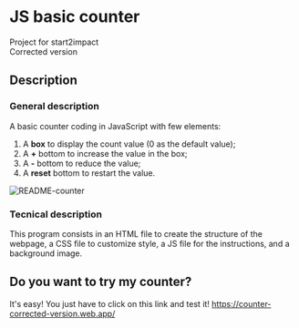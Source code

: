 # JS basic counter
Project for start2impact</br>
Corrected version

## Description
### General description
A basic counter coding in JavaScript with few elements:
1. A **box** to display the count value (0 as the default value);
2. A **+** bottom to increase the value in the box;
3. A **-** bottom to reduce the value;
4. A **reset** bottom to restart the value. 

![README-counter](https://user-images.githubusercontent.com/78146321/115069469-e6b81f80-9ef3-11eb-8ed9-a4893ccdcfae.png)

### Tecnical description 
This program consists in an HTML file to create the structure of the webpage, a CSS file to customize style, a JS file for the instructions, and a background image.

## Do you want to try my counter?
It's easy! You just have to click on this link and test it! https://counter-corrected-version.web.app/
